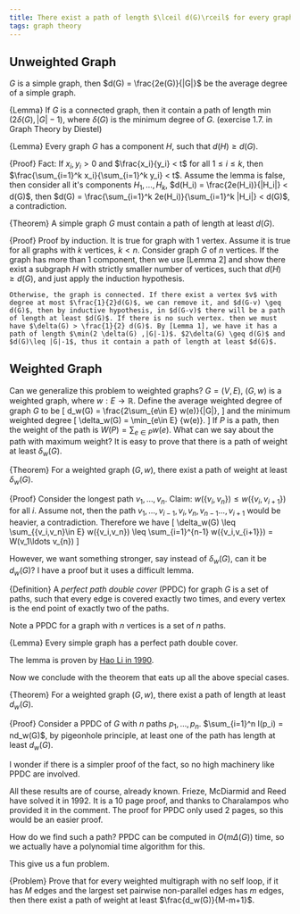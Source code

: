 ```yaml
---
title: There exist a path of length $\lceil d(G)\rceil$ for every graph $G$
tags: graph theory
---
```

## Unweighted Graph
$G$ is a simple graph, then $d(G) = \frac{2e(G)}{|G|}$ be the average degree of a simple graph.

{Lemma}
    If $G$ is a connected graph, then it contain a path of length $\min(2\delta(G), |G|-1)$, where $\delta(G)$ is the minimum degree of $G$. (exercise 1.7. in Graph Theory by Diestel)

{Lemma}
    Every graph $G$ has a component $H$, such that $d(H)\geq d(G)$.

{Proof}
    Fact: If $x_i,y_i>0$ and $\frac{x_i}{y_i} < t$ for all $1\leq i\leq k$, then $\frac{\sum_{i=1}^k x_i}{\sum_{i=1}^k y_i} < t$. Assume the lemma is false, then consider all it's components $H_1,\ldots,H_k$, $d(H_i) = \frac{2e(H_i)}{|H_i|} < d(G)$, then $d(G) = \frac{\sum_{i=1}^k 2e(H_i)}{\sum_{i=1}^k |H_i|} < d(G)$, a contradiction.
 
{Theorem}
    A simple graph $G$ must contain a path of length at least $d(G)$.

{Proof}
    Proof by induction. It is true for graph with 1 vertex. Assume it is true for all graphs with $k$ vertices, $k < n$. Consider graph $G$ of $n$ vertices. If the graph has more than 1 component, then we use [Lemma 2] and show there exist a subgraph $H$ with strictly smaller number of vertices, such that $d(H)\geq d(G)$, and just apply the induction hypothesis.

    Otherwise, the graph is connected. If there exist a vertex $v$ with degree at most $\frac{1}{2}d(G)$, we can remove it, and $d(G-v) \geq d(G)$, then by inductive hypothesis, in $d(G-v)$ there will be a path of length at least $d(G)$. If there is no such vertex. then we must have $\delta(G) > \frac{1}{2} d(G)$. By [Lemma 1], we have it has a path of length $\min(2 \delta(G) ,|G|-1)$. $2\delta(G) \geq d(G)$ and $d(G)\leq |G|-1$, thus it contain a path of length at least $d(G)$.

## Weighted Graph
Can we generalize this problem to weighted graphs?
$G=(V,E)$, $(G,w)$ is a weighted graph, where $w: E\to \mathbb{R}$. Define the average weighted degree of graph $G$ to be 
\[
d_w(G) = \frac{2\sum_{e\in E} w(e)}{|G|},
\]
and the minimum weighted degree
\[
\delta_w(G) = \min_{e\in E} \{w(e)\}.
\]
If $P$ is a path, then the weight of the path is $W(P) = \sum_{e\in P} w(e)$. What can we say about the path with maximum weight? 
It is easy to prove that there is a path of weight at least $\delta_w(G)$. 

{Theorem}
    For a weighted graph $(G,w)$, there exist a path of weight at least $\delta_w(G)$. 

{Proof}
    Consider the longest path $v_1,\ldots,v_n$. Claim: $w(\{v_i,v_n\})\leq w(\{v_i,v_{i+1}\})$ for all $i$. Assume not, then the path $v_1,\ldots,v_{i-1},v_i,v_n,v_{n-1}\ldots,v_{i+1}$ would be heavier, a contradiction. Therefore we have
    \[
    \delta_w(G) \leq \sum_{\{v_i,v_n\}\in E} w(\{v_i,v_n\}) \leq \sum_{i=1}^{n-1} w(\{v_i,v_{i+1}\})  = W(v_1\ldots v_{n})
    \]

However, we want something stronger, say instead of $\delta_w(G)$, can it be $d_w(G)$? I have a proof but it uses a difficult lemma.

{Definition}
    A *perfect path double cover* (PPDC) for graph $G$ is a set of paths, such that every edge is covered exactly two times, and every vertex is the end point of exactly two of the paths. 

Note a PPDC for a graph with $n$ vertices is a set of $n$ paths.

{Lemma}
    Every simple graph has a perfect path double cover.

The lemma is proven by [Hao Li in 1990](http://onlinelibrary.wiley.com/doi/10.1002/jgt.3190140604/abstract). 

Now we conclude with the theorem that eats up all the above special cases.

{Theorem}
    For a weighted graph $(G,w)$, there exist a path of length at least $d_w(G)$. 

{Proof}
    Consider a PPDC of $G$ with $n$ paths $p_1,\ldots,p_n$. $\sum_{i=1}^n l(p_i) = nd_w(G)$, by pigeonhole principle, at least one of the path has length at least $d_w(G)$.

I wonder if there is a simpler proof of the fact, so no high machinery like PPDC are involved. 

All these results are of course, already known. Frieze, McDiarmid and Reed have solved it in 1992. It is a 10 page proof, and thanks to Charalampos who provided it in the comment. The proof for PPDC only used 2 pages, so this would be an easier proof. 

How do we find such a path? PPDC can be computed in $O(m\Delta(G))$ time, so we actually have a polynomial time algorithm for this.

This give us a fun problem.

{Problem}
    Prove that for every weighted multigraph with no self loop, if it has $M$ edges and the largest set pairwise non-parallel edges has $m$ edges, then there exist a path of weight at least $\frac{d_w(G)}{M-m+1}$.
